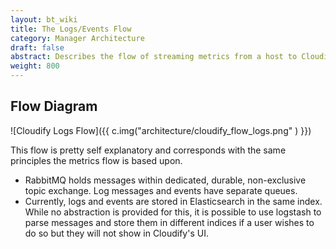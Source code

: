 ```yaml
---
layout: bt_wiki
title: The Logs/Events Flow
category: Manager Architecture
draft: false
abstract: Describes the flow of streaming metrics from a host to Cloudify's Management Environment
weight: 800
---
```



## Flow Diagram

![Cloudify Logs Flow]({{ c.img("architecture/cloudify_flow_logs.png" ) }})

This flow is pretty self explanatory and corresponds with the same principles the metrics flow is based upon.

* RabbitMQ holds messages within dedicated, durable, non-exclusive topic exchange. Log messages and events have separate queues.
* Currently, logs and events are stored in Elasticsearch in the same index. While no abstraction is provided for this, it is possible to use logstash to parse messages and store them in different indices if a user wishes to do so but they will not show in Cloudify's UI.